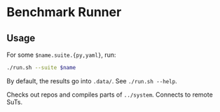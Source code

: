 # Benchmark Runner

## Usage

For some `$name.suite.{py,yaml}`, run:

``` sh
./run.sh --suite $name
```

By default, the results go into `.data/`. See `./run.sh --help`.

Checks out repos and compiles parts of `../system`. Connects to remote SuTs.
